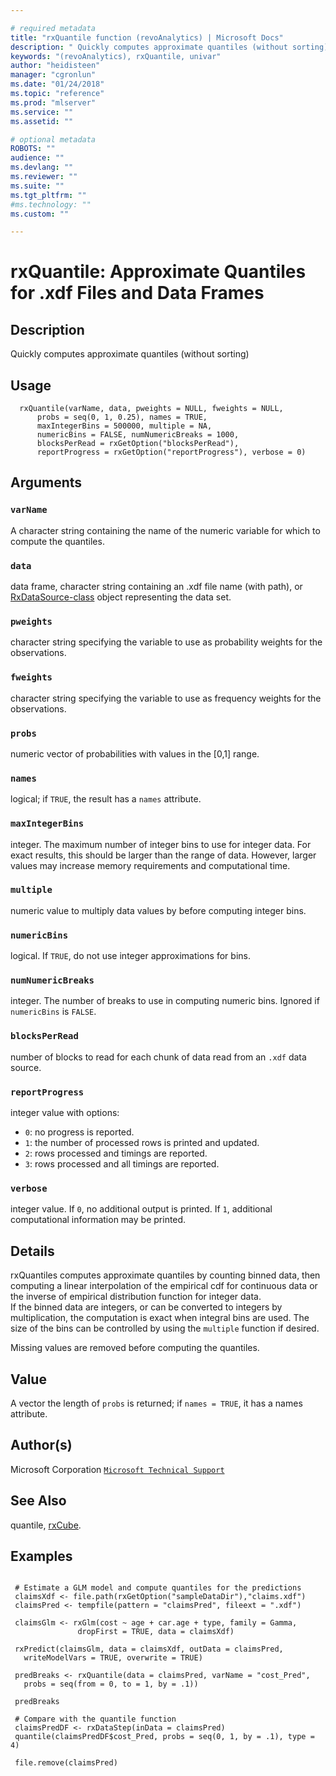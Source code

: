 ```yaml
--- 

# required metadata 
title: "rxQuantile function (revoAnalytics) | Microsoft Docs" 
description: " Quickly computes approximate quantiles (without sorting) " 
keywords: "(revoAnalytics), rxQuantile, univar" 
author: "heidisteen" 
manager: "cgronlun" 
ms.date: "01/24/2018" 
ms.topic: "reference" 
ms.prod: "mlserver" 
ms.service: "" 
ms.assetid: "" 

# optional metadata 
ROBOTS: "" 
audience: "" 
ms.devlang: "" 
ms.reviewer: "" 
ms.suite: "" 
ms.tgt_pltfrm: "" 
#ms.technology: "" 
ms.custom: "" 

--- 
```



 # rxQuantile:  Approximate Quantiles for .xdf Files and Data Frames  
 ## Description

Quickly computes approximate quantiles (without sorting)


 ## Usage

```   
  rxQuantile(varName, data, pweights = NULL, fweights = NULL,
      probs = seq(0, 1, 0.25), names = TRUE,
      maxIntegerBins = 500000, multiple = NA, 
      numericBins = FALSE, numNumericBreaks = 1000,
      blocksPerRead = rxGetOption("blocksPerRead"),
      reportProgress = rxGetOption("reportProgress"), verbose = 0) 

```


 ## Arguments



 ### `varName`
  A character string containing the name of the numeric variable for which to compute the quantiles.  


 ### `data`
  data frame, character string containing an .xdf file name (with path), or  [RxDataSource-class](RxDataSource-class.md) object representing the data set.  



 ### `pweights`
  character string specifying the variable to use as probability weights for the observations.  



 ### `fweights`
  character string specifying the variable to use as frequency weights for the observations.  



 ### `probs`
  numeric vector of probabilities with values in the [0,1] range.  


 ### `names`
  logical; if `TRUE`, the result has a `names` attribute.   



 ### `maxIntegerBins`
  integer. The maximum number of integer bins to use for integer data.  For exact results, this should be larger than the range of data.   However, larger values may increase memory requirements and computational time.  


 ### `multiple`
  numeric value to multiply data values by before computing integer bins.  


 ### `numericBins`
  logical. If `TRUE`, do not use integer approximations for bins.  



 ### `numNumericBreaks`
  integer.  The number of breaks to use in computing numeric bins. Ignored if `numericBins` is `FALSE`.  



 ### `blocksPerRead`
  number of blocks to read for each chunk of data read from an `.xdf` data source.  



 ### `reportProgress`
  integer value with options:  
*   `0`: no progress is reported. 
*   `1`: the number of processed rows is printed and updated. 
*   `2`: rows processed and timings are reported. 
*   `3`: rows processed and all timings are reported. 




 ### `verbose`
 integer value. If `0`, no additional output is printed.  If `1`, additional computational information may be printed.            




 ## Details

rxQuantiles computes approximate quantiles by counting binned data, then
computing a linear interpolation of the empirical cdf for continuous data
or the inverse of empirical distribution function for integer data.  
If the binned data are integers, or can be converted to integers by multiplication,
the computation is exact when integral bins are used.
The size of the bins can be controlled by using the `multiple` function if desired.

Missing values are removed before computing the quantiles.


 ## Value

A vector the length of `probs` is returned; if `names = TRUE`, it has a names attribute. 

 ## Author(s)

Microsoft Corporation [`Microsoft Technical Support`](https://go.microsoft.com/fwlink/?LinkID=698556&clcid=0x409)




 ## See Also

quantile,
[rxCube](rxCube.md).

 ## Examples

 ```

  # Estimate a GLM model and compute quantiles for the predictions
  claimsXdf <- file.path(rxGetOption("sampleDataDir"),"claims.xdf")
  claimsPred <- tempfile(pattern = "claimsPred", fileext = ".xdf")

  claimsGlm <- rxGlm(cost ~ age + car.age + type, family = Gamma,
                dropFirst = TRUE, data = claimsXdf)

  rxPredict(claimsGlm, data = claimsXdf, outData = claimsPred,
    writeModelVars = TRUE, overwrite = TRUE)

  predBreaks <- rxQuantile(data = claimsPred, varName = "cost_Pred",
    probs = seq(from = 0, to = 1, by = .1))

  predBreaks

  # Compare with the quantile function
  claimsPredDF <- rxDataStep(inData = claimsPred)
  quantile(claimsPredDF$cost_Pred, probs = seq(0, 1, by = .1), type = 4)

  file.remove(claimsPred)
```



